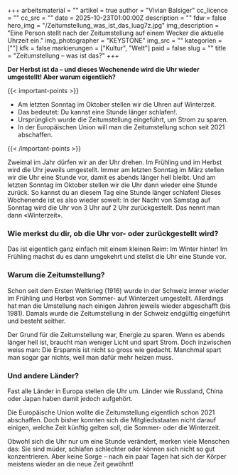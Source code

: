 +++
arbeitsmaterial = ""
artikel = true
author = "Vivian Balsiger"
cc_licence = ""
cc_src = ""
date = 2025-10-23T01:00:00Z
description = ""
fdw = false
hero_img = "/Zeitumstellung_was_ist_das_luag7z.jpg"
img_description = "Eine Person stellt nach der Zeitumstellung auf einem Wecker die aktuelle Uhrzeit ein."
img_photographer = "KEYSTONE"
img_src = ""
kategorien = [""]
kfk = false
markierungen = ["Kultur", "Welt"]
paid = false
slug = ""
title = "Zeitumstellung – was ist das?"
+++

**Der Herbst ist da – und dieses Wochenende wird die Uhr wieder umgestellt! Aber warum eigentlich?**

{{< important-points >}}

<ul>

<li>Am letzten Sonntag im Oktober stellen wir die Uhren auf Winterzeit.
</li>

<li>Das bedeutet: Du kannst eine Stunde länger schlafen!.
</li>

<li>Ursprünglich wurde die Zeitumstellung eingeführt, um Strom zu sparen.
</li>

<li>In der Europäischen Union will man die Zeitumstellung schon seit 2021 abschaffen.
</li>

</ul>

{{< /important-points >}}

Zweimal im Jahr dürfen wir an der Uhr drehen. Im Frühling und im Herbst wird die Uhr jeweils umgestellt. Immer am letzten Sonntag im März stellen wir die Uhr eine Stunde vor, damit es abends länger hell bleibt. Und am letzten Sonntag im Oktober stellen wir die Uhr dann wieder eine Stunde zurück. So kannst du an diesem Tag eine Stunde länger schlafen!
Dieses Wochenende ist es also wieder soweit: In der Nacht von Samstag auf Sonntag wird die Uhr von 3 Uhr auf 2 Uhr zurückgestellt. Das nennt man dann «Winterzeit».

### Wie merkst du dir, ob die Uhr vor- oder zurückgestellt wird?

Das ist eigentlich ganz einfach mit einem kleinen Reim: Im Winter hinter!
Im Frühling machst du es dann umgekehrt und stellst die Uhr eine Stunde vor.

### Warum die Zeitumstellung?

Schon seit dem Ersten Weltkrieg (1916) wurde in der Schweiz immer wieder im Frühling und Herbst von Sommer- auf Winterzeit umgestellt. Allerdings hat man die Umstellung nach einigen Jahren jeweils wieder abgeschafft (bis 1981). Damals wurde die Zeitumstellung in der Schweiz endgültig eingeführt und besteht seither.

Der Grund für die Zeitumstellung war, Energie zu sparen. Wenn es abends länger hell ist, braucht man weniger Licht und spart Strom. Doch inzwischen weiss man: Die Ersparnis ist nicht so gross wie gedacht. Manchmal spart man sogar gar nichts, weil man dafür mehr heizen muss.

### Und andere Länder?

Fast alle Länder in Europa stellen die Uhr um. Länder wie Russland, China oder Japan haben damit jedoch aufgehört.

Die Europäische Union wollte die Zeitumstellung eigentlich schon 2021 abschaffen. Doch bisher konnten sich die Mitgliedsstaaten nicht darauf einigen, welche Zeit künftig gelten soll, die Sommer- oder die Winterzeit.

Obwohl sich die Uhr nur um eine Stunde verändert, merken viele Menschen das: Sie sind müder, schlafen schlechter oder können sich nicht so gut konzentrieren. Aber keine Sorge – nach ein paar Tagen hat sich der Körper meistens wieder an die neue Zeit gewöhnt!

